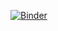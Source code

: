 [![Binder](https://mybinder.org/badge_logo.svg)](https://mybinder.org/v2/gh/abenezerdame/my-first-binder/HEAD)
